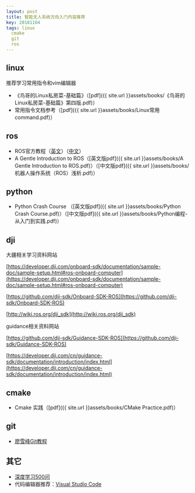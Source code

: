 ```yaml
---
layout: post
title: 智能无人系统方向入门内容推荐
key: 20181104
tags: linux
  cmake
  git
  ros
---
```


## linux
推荐学习常用指令和vim编辑器
- 《鸟哥的Linux私房菜-基础篇》（[pdf]({{ site.url }}assets/books/《鸟哥的Linux私房菜-基础篇》第四版.pdf)）
- 常用指令文档参考（[pdf]({{ site.url }}assets/books/Linux常用command.pdf)）

## ros
- ROS官方教程（[英文](http://wiki.ros.org/ROS/Tutorials/)）（[中文](http://wiki.ros.org/cn/ROS/Tutorials/)）
- A Gentle Introduction to ROS（[英文版pdf]({{ site.url }}assets/books/A Gentle Introduction to ROS.pdf)）（[中文版pdf]({{ site.url }}assets/books/机器人操作系统（ROS）浅析.pdf)）

## python
- Python Crash Course （[英文版pdf]({{ site.url }}assets/books/Python Crash Course.pdf)）（[中文版pdf]({{ site.url }}assets/books/Python编程-从入门到实践.pdf)）

## dji
大疆相关学习资料网站

[https://developer.dji.com/onboard-sdk/documentation/sample-doc/sample-setup.html#ros-onboard-computer](https://developer.dji.com/onboard-sdk/documentation/sample-doc/sample-setup.html#ros-onboard-computer) 

[https://github.com/dji-sdk/Onboard-SDK-ROS](https://github.com/dji-sdk/Onboard-SDK-ROS)

[http://wiki.ros.org/dji_sdk](http://wiki.ros.org/dji_sdk)

guidance相关资料网站

[https://github.com/dji-sdk/Guidance-SDK-ROS](https://github.com/dji-sdk/Guidance-SDK-ROS)

[https://developer.dji.com/cn/guidance-sdk/documentation/introduction/index.html](https://developer.dji.com/cn/guidance-sdk/documentation/introduction/index.html)


## cmake
- Cmake 实践（[pdf]({{ site.url }}assets/books/CMake Practice.pdf)）

## git
- [廖雪峰Git教程](https://www.liaoxuefeng.com/wiki/0013739516305929606dd18361248578c67b8067c8c017b000)

## 其它
- [深度学习500问](https://github.com/scutan90/DeepLearning-500-questions)
- 代码编辑器推荐：[Visual Studio Code](https://code.visualstudio.com/)


